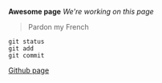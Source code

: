 **Awesome page**
*We're working on this page*
> Pardon my French
```
git status
git add 
git commit
```
[Github page](https://github.com/choff999/phase-0-gps-1/pull/1)